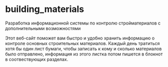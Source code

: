 # building_materials
Разработка информационной системы по контролю стройматериалов с дополнительными возможностями

Этот веб-сайт поможет вам быстро и удобно хранить информацию о контроле основных строительных материалов. Каждый день тратиться хотя бы один лист бумаги, чтобы записать к кому и сколько материалов было отправлено, информация из этого листка потом пишется в блокнот в соотвествующих разделах.
